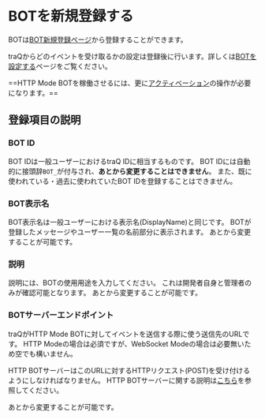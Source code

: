 # BOTを新規登録する
BOTは[BOT新規登録ページ](/bots/create)から登録することができます。

traQからどのイベントを受け取るかの設定は登録後に行います。詳しくは[BOTを設定する](/docs/bot/settings)ページをご覧ください。

==HTTP Mode BOTを稼働させるには、更に[アクティベーション](/docs/bot/settings)の操作が必要になります。==

## 登録項目の説明

### BOT ID

BOT IDは一般ユーザーにおけるtraQ IDに相当するものです。
BOT IDには自動的に接頭辞`BOT_`が付与され、**あとから変更することはできません**。
また、既に使われている・過去に使われていたBOT IDを登録することはできません。

### BOT表示名

BOT表示名は一般ユーザーにおける表示名(DisplayName)と同じです。
BOTが登録したメッセージやユーザー一覧の名前部分に表示されます。
あとから変更することが可能です。

### 説明

説明には、BOTの使用用途を入力してください。
これは開発者自身と管理者のみが確認可能となります。
あとから変更することが可能です。

### BOTサーバーエンドポイント

traQがHTTP Mode BOTに対してイベントを送信する際に使う送信先のURLです。
HTTP Modeの場合は必須ですが、WebSocket Modeの場合は必要無いため空でも構いません。

HTTP BOTサーバーはこのURLに対するHTTPリクエスト(POST)を受け付けるようにしなければなりません。
HTTP BOTサーバーに関する説明は[こちら](/docs/bot/http-server)を参照してください。

あとから変更することが可能です。
